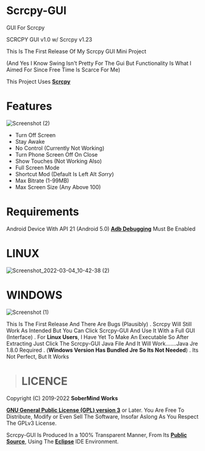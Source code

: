 # Scrcpy-GUI
GUI For Scrcpy

SCRCPY GUI v1.0 w/ Scrcpy v1.23

This Is The First Release Of My Scrcpy GUI Mini Project

(And Yes I Know Swing Isn't Pretty For The Gui But Functionality Is What I Aimed For Since Free Time Is Scarce For Me)

This Project Uses [**Scrcpy** ](https://github.com/Genymobile/scrcpy)

# Features 
![Screenshot (2)](https://user-images.githubusercontent.com/49514654/157193691-7017fe17-2f4c-4281-8455-4e7441172903.png)

- Turn Off Screen
- Stay Awake
- No Control (Currently Not Working)
- Turn Phone Screen Off On Close
- Show Touches (Not Working Also)
- Full Screen Mode
- Shortcut Mod (Default Is Left Alt *Sorry*)
- Max Bitrate (1-99MB)
- Max Screen Size (Any Above 100)

# Requirements

Android Device With API 21 (Android 5.0)
[**Adb Debugging**](https://developer.android.com/studio/command-line/adb.html#Enabling) Must Be Enabled



# LINUX
![Screenshot_2022-03-04_10-42-38 (2)](https://user-images.githubusercontent.com/49514654/157192655-841d09c3-a297-4a35-911e-645e6f4e9f12.jpg)

# WINDOWS
![Screenshot (1)](https://user-images.githubusercontent.com/49514654/157194980-4ca2e374-c513-4b3c-a4ba-080c9ea90eba.jpg)





This Is The First Release And There Are Bugs (Plausibly)
.
Scrcpy Will Still Work As Intended But You Can Click Scrcpy-GUI And Use It With a Full GUI (Interface)
.
For **Linux Users**, I Have Yet To Make An Executable So After Extracting Just Click The Scrcpy-GUI Java File And It Will Work.......Java Jre 1.8.0 Required 
.
(**Windows Version Has Bundled Jre So Its Not Needed**)
.
Its Not Perfect, But It Works 

> # **LICENCE** 

Copyright (C) 2019-2022 **SoberMind Works**

[**GNU General Public License (GPL) version 3**](http://www.gnu.org/licenses/gpl.html) or Later.
You Are Free To Distribute, Modify or Even Sell The Software, Insofar Aslong As You Respect The GPLv3 License.

Scrcpy-GUI Is Produced In a 100% Transparent Manner, From Its [**Public Source**](https://github.com/LightHouseGaming/Scrcpy-GUI), Using The [**Eclipse**](https://www.eclipse.org) IDE Environment.
